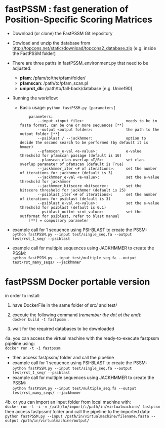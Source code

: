 # fastPSSM : fast generation of Position-Specific Scoring Matrices

- Download (or clone) the FastPSSM Git repository
- Dowload and unzip the database from http://topcons.net/static/download/topcons2_database.zip (e.g. inside the FastPSSM folder) 
- There are three paths in fastPSSM_environment.py that need to be adjusted:
  - **pfam**: /pfam/to/the/pfam/folder/
  - **pfamscan**: /path/to/pfam_scan.pl
  - **uniprot_db**: /path/to/fall-back/database [e.g. Uniref90]

- Running the workflow:
  - Basic usage: `python fastPSSM.py [parameters]`

            parameters:
                --input <input file>:                   needs to be in fasta format, can be one or more sequences [**]
                --output <output folder>:               the path to the output folder [**]
                --psiblast / --jackhmmer:               option to decide the second search to be performed (by default it is hmmer)
                --pfamscan_e-val <e-value>:             e-value threshold for pfamscan passage (default is 10)
                --pfamscan_clan-overlap <T/F>:          set clan-overlap parameter of pfamscan (default is True)
                --jackhmmer_iter <# of iterations>:     set the number of iterations for jackhmmer (default is 3)
                --jackhmmer_e-val <e-value>:            set the e-value threshold for jackhmmer
                --jackhmmer_bitscore <bitscore>:        set the bitscore threshold for jackhmmer (default is 25)
                --psiblast_iter <# of iterations>:      set the number of iterations for psiblast (default is 3)
                --psiblast_e-val <e-value>:             set the e-value threshold for psiblast (default is 0.1)
                --psiblast_outfmt <int_value>:          set the outformat for psiblast, refer to blast manual
            [**] = compulsory parameter

- example call for 1 sequence using PSI-BLAST to create the PSSM:       
`python fastPSSM.py --input test/single_seq.fa --output test/rst_1_seq/ --psiblast`

- example call for multiple sequences using JACKHMMER to create the PSSM:        
`python fastPSSM.py --input test/multiple_seq.fa --output test/rst_many_seqs/ --jackhmmer`

# fastPSSM Docker portable version 

in order to install: 

1. have DockerFile in the same folder of src/ and test/

2. execute the following command (*remember the dot at the end*):      
`docker build -t fastpssm .`

3. wait for the required databases to be downloaded

4a. you can access the virtual machine with the ready-to-execute fastpssm pipeline using:     
`docker run -t -i fastpssm`
  - then access fastpssm/ folder and call the pipeline     
  - example call for 1 sequence using PSI-BLAST to create the PSSM:    
  `python fastPSSM.py --input test/single_seq.fa --output test/rst_1_seq/ --psiblast`    
  - example call for multiple sequences using JACKHMMER to create the PSSM:    
  `python fastPSSM.py --input test/multiple_seq.fa --output test/rst_many_seqs/ --jackhmmer`    

4b. or you can import an input folder from local machine with:     
  `docker run -t -i -v /path/to/import/:/path/in/virtualmachine/ fastpssm`     
  then access fastpssm/ folder and call the pipeline to the imported data:      
  `python fastPSSM.py --input /path/in/virtualmachine/filename.fasta --output /path/in/virtualmachine/output/`    
